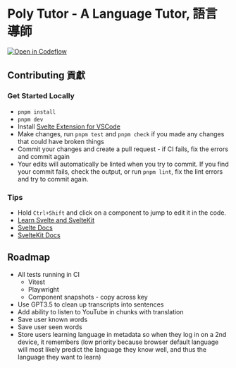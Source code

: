 # Poly Tutor - A Language Tutor, 語言導師

[![Open in Codeflow](https://developer.stackblitz.com/img/open_in_codeflow.svg)](https:///pr.new/jacob-8/poly-tutor)

## Contributing 貢獻

### Get Started Locally

- `pnpm install`
- `pnpm dev`
- Install [Svelte Extension for VSCode](https://marketplace.visualstudio.com/items?itemName=svelte.svelte-vscode)
- Make changes, run `pnpm test` and `pnpm check` if you made any changes that could have broken things
- Commit your changes and create a pull request - if CI fails, fix the errors and commit again
- Your edits will automatically be linted when you try to commit. If you find your commit fails, check the output, or run `pnpm lint`, fix the lint errors and try to commit again.

### Tips
- Hold `Ctrl+Shift` and click on a component to jump to edit it in the code.
- [Learn Svelte and SvelteKit](https://learn.svelte.dev)
- [Svelte Docs](https://svelte.dev/)
- [SvelteKit Docs](https://kit.svelte.dev/)

## Roadmap

- All tests running in CI
  - Vitest
  - Playwright
  - Component snapshots - copy across key
- Use GPT3.5 to clean up transcripts into sentences
- Add ability to listen to YouTube in chunks with translation
- Save user known words
- Save user seen words
- Store users learning language in metadata so when they log in on a 2nd device, it remembers (low priority because browser default language will most likely predict the language they know well, and thus the language they want to learn)